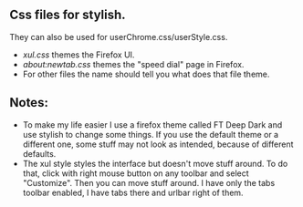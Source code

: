 ## Css files for stylish. 
They can also be used for userChrome.css/userStyle.css.
* *xul.css* themes the Firefox UI.
* *about:newtab.css* themes the "speed dial" page in Firefox.
* For other files the name should tell you what does that file theme.

## Notes:
* To make my life easier I use a firefox theme called FT Deep Dark and use stylish to change some things. If you use the default theme or a different one, some stuff may not look as intended, because of different defaults.
* The xul style styles the interface but doesn't move stuff around. To do that, click with right mouse button on any toolbar and select "Customize". Then you can move stuff around. I have only the tabs toolbar enabled, I have tabs there and urlbar right of them.

